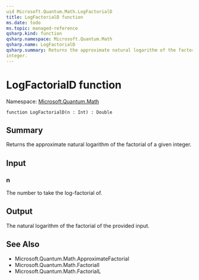 ```yaml
---
uid Microsoft.Quantum.Math.LogFactorialD
title: LogFactorialD function
ms.date: todo
ms.topic: managed-reference
qsharp.kind: function
qsharp.namespace: Microsoft.Quantum.Math
qsharp.name: LogFactorialD
qsharp.summary: Returns the approximate natural logarithm of the factorial of a given
integer.
---
```


# LogFactorialD function

Namespace: [Microsoft.Quantum.Math](xref:Microsoft.Quantum.Math)

```qsharp
function LogFactorialD(n : Int) : Double
```

## Summary
Returns the approximate natural logarithm of the factorial of a given
integer.

## Input
### n
The number to take the log-factorial of.

## Output
The natural logarithm of the factorial of the provided input.

## See Also
- Microsoft.Quantum.Math.ApproximateFactorial
- Microsoft.Quantum.Math.FactorialI
- Microsoft.Quantum.Math.FactorialL
